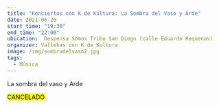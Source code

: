 ```yaml
---
title: "Konciertos con K de Kultura: La Sombra del Vaso y Arde"
date: 2021-06-26
start_time: "19:30"
end_time: "22:00"
ubication:  Despensa Somos Tribu San Diego (calle Eduardo Requenas)
organizer: Vallekas con K de Kultura
image: /img/sombradelvaso2.jpg
tags:
  - Música
---
```

La sombra del vaso y Arde

<mark>CANCELADO</mark>